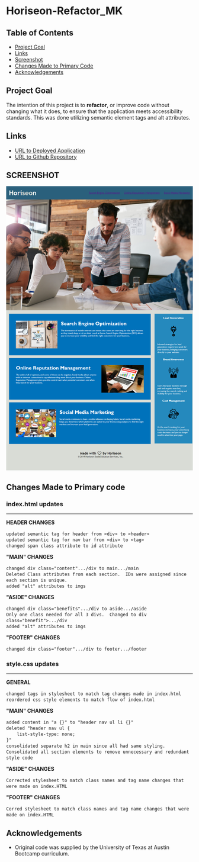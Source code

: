 # Horiseon-Refactor_MK

## Table of Contents
- [Project Goal](##Project-Goal)
- [Links](##Links)
- [Screenshot](##Screenshot)
- [Changes Made to Primary Code](#Changes-Made-to-Primary-Code)
- [Acknowledgements](##Acknowledgements)

## Project Goal
The intention of this project is to **refactor**, or improve code without changing what it does, to ensure that the application meets accessibility standards.  This was done utilizing semantic element tags and alt attributes.

## Links
- [URL to Deployed Application](https://inklein1997.github.io/Horiseon-Refactor_MK/)
- [URL to Github Repository](https://github.com/inklein1997/Advanced-CSS-mini-project)

## SCREENSHOT
![Screenshot of page](./assets/images/inklein1997.github.io_Horiseon-Refactor_MK.png)

## Changes Made to Primary code
### index.html updates
---
**HEADER CHANGES**
```
updated semantic tag for header from <div> to <header>
updated semantic tag for nav bar from <div> to <tag>
changed span class attribute to id attribute
```

**"MAIN" CHANGES**
```
changed div class="content".../div to main.../main
Deleted Class attributes from each section.  IDs were assigned since each section is unique.
added "alt" attributes to imgs
```
**"ASIDE" CHANGES**
```
changed div class="benefits".../div to aside.../aside
Only one class needed for all 3 divs.  Changed to div class="benefit">.../div
added "alt" attributes to imgs
```
**"FOOTER" CHANGES**
```
changed div class="footer".../div to footer.../footer
```

### style.css updates
---
**GENERAL**
```
changed tags in stylesheet to match tag changes made in index.html
reordered css style elements to match flow of index.html
```
**"MAIN" CHANGES**
```
added content in "a {}" to "header nav ul li {}"
deleted "header nav ul {
    list-style-type: none;
}"
consolidated separate h2 in main since all had same styling.
Consolidated all section elements to remove unnecessary and redundant style code
```
**"ASIDE" CHANGES**
```
Corrected stylesheet to match class names and tag name changes that were made on index.HTML
```
**"FOOTER" CHANGES**
```
Corred stylesheet to match class names and tag name changes that were made on index.HTML
```

## Acknowledgements
-  Original code was supplied by the University of Texas at Austin Bootcamp curriculum.
